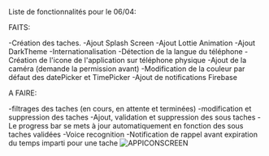 Liste de fonctionnalités pour le 06/04: 


FAITS:

-Création des taches.
-Ajout Splash Screen 
-Ajout Lottie Animation
-Ajout DarkTheme
-Internationalisation
-Détection de la langue du téléphone
-Création de l'icone de l'application sur téléphone physique
-Ajout de la caméra (demande la permission avant)
-Modification de la couleur par défaut des datePicker et TimePicker
-Ajout de notifications Firebase

A FAIRE:

-filtrages des taches (en cours, en attente et terminées)
-modification et suppression des taches
-Ajout, validation et suppression des sous taches
-Le progress bar se mets à jour automatiquement en fonction des sous taches validées 
-Voice recognition 
-Notification de rappel avant expiration du temps imparti pour une tache
![APPICONSCREEN](https://user-images.githubusercontent.com/115654688/230401651-24063833-5269-4bb3-89ba-fe8b793096f9.jpg)
